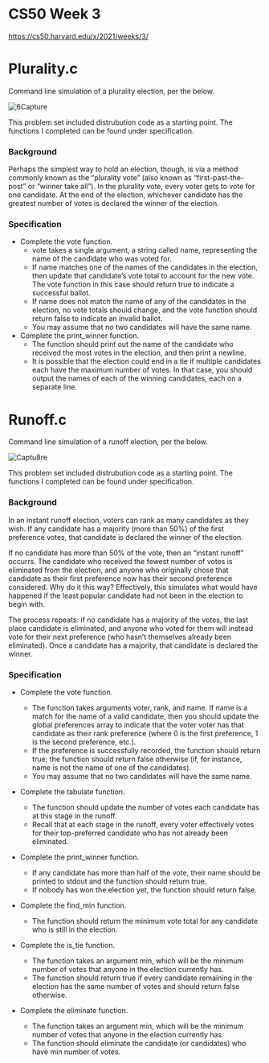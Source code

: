 # CS50 Week 3

https://cs50.harvard.edu/x/2021/weeks/3/

# Plurality.c

Command line simulation of a plurality election, per the below.

![6Capture](https://user-images.githubusercontent.com/69617120/135426010-faf4925e-7784-409d-b68f-68641470e03d.PNG)

This problem set included distrubution code as a starting point. The functions I completed can be found under specification.

### Background

Perhaps the simplest way to hold an election, though, is via a method commonly known as the “plurality vote” (also known as “first-past-the-post” or “winner take all”). In the plurality vote, every voter gets to vote for one candidate. At the end of the election, whichever candidate has the greatest number of votes is declared the winner of the election.

### Specification

- Complete the vote function. 
  - vote takes a single argument, a string called name, representing the name of the candidate who was voted for. 
  - If name matches one of the names of the candidates in the election, then update that candidate’s vote total to account for the new vote. The vote function in this case should return true to indicate a successful ballot. 
  - If name does not match the name of any of the candidates in the election, no vote totals should change, and the vote function should return false to indicate an invalid ballot. 
  - You may assume that no two candidates will have the same name. 
- Complete the print_winner function. 
  - The function should print out the name of the candidate who received the most votes in the election, and then print a newline. 
  - It is possible that the election could end in a tie if multiple candidates each have the maximum number of votes. In that case, you should output the names of each of the winning candidates, each on a separate line.

# Runoff.c

Command line simulation of a runoff election, per the below.

![Captu8re](https://user-images.githubusercontent.com/69617120/135426398-e4a380b3-cae0-4b13-93d8-46a86f59510e.PNG)

This problem set included distrubution code as a starting point. The functions I completed can be found under specification.

### Background

In an instant runoff election, voters can rank as many candidates as they wish. If any candidate has a majority (more than 50%) of the first preference votes, that candidate is declared the winner of the election.

If no candidate has more than 50% of the vote, then an “instant runoff” occurrs. The candidate who received the fewest number of votes is eliminated from the election, and anyone who originally chose that candidate as their first preference now has their second preference considered. Why do it this way? Effectively, this simulates what would have happened if the least popular candidate had not been in the election to begin with.

The process repeats: if no candidate has a majority of the votes, the last place candidate is eliminated, and anyone who voted for them will instead vote for their next preference (who hasn’t themselves already been eliminated). Once a candidate has a majority, that candidate is declared the winner.

### Specification

- Complete the vote function. 
  - The function takes arguments voter, rank, and name. If name is a match for the name of a valid candidate, then you should update the global preferences array to indicate that the voter voter has that candidate as their rank preference (where 0 is the first preference, 1 is the second preference, etc.). 
  - If the preference is successfully recorded, the function should return true; the function should return false otherwise (if, for instance, name is not the name of one of the candidates). 
  - You may assume that no two candidates will have the same name. 

- Complete the tabulate function. 
  - The function should update the number of votes each candidate has at this stage in the runoff. 
  - Recall that at each stage in the runoff, every voter effectively votes for their top-preferred candidate who has not already been eliminated. 

- Complete the print_winner function. 
  - If any candidate has more than half of the vote, their name should be printed to stdout and the function should return true. 
  - If nobody has won the election yet, the function should return false. 

- Complete the find_min function. 
  - The function should return the minimum vote total for any candidate who is still in the election. 

- Complete the is_tie function. 
  - The function takes an argument min, which will be the minimum number of votes that anyone in the election currently has. 
  - The function should return true if every candidate remaining in the election has the same number of votes and should return false otherwise. 

- Complete the eliminate function. 
  - The function takes an argument min, which will be the minimum number of votes that anyone in the election currently has. 
  - The function should eliminate the candidate (or candidates) who have min number of votes. 
